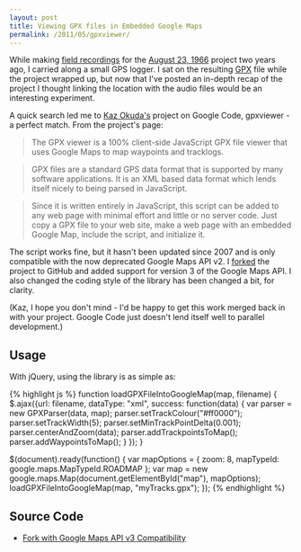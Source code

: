 ```yaml
---
layout: post
title: Viewing GPX files in Embedded Google Maps
permalink: /2011/05/gpxviewer/
---
```


While making [field recordings](/2011/05/august23-audio/) for the
[August 23, 1966](/2011/05/august23/) project two years ago, I carried
along a small GPS logger. I sat on the resulting
[GPX](http://en.wikipedia.org/wiki/GPS_eXchange_Format) file while the project
wrapped up, but now that I've posted an in-depth recap of the project I thought
linking the location with the audio files would be an interesting experiment.

A quick search led me to [Kaz Okuda's](http://notions.okuda.ca/) project on
Google Code, gpxviewer - a perfect match. From the project's page:

> The GPX viewer is a 100% client-side JavaScript GPX file viewer that uses
Google Maps to map waypoints and tracklogs.

> GPX files are a standard GPS data format that is supported by many software
applications. It is an XML based data format which lends itself nicely to being
parsed in JavaScript.

> Since it is written entirely in JavaScript, this script can be added to any web
page with minimal effort and little or no server code. Just copy a GPX file to
your web site, make a web page with an embedded Google Map, include the script,
and initialize it.

The script works fine, but it hasn't been updated since 2007 and is only
compatible with the now deprecated Google Maps API v2. I
[forked](https://github.com/peplin/gpxviewer) the project to
GitHub and added support for version 3 of the Google Maps API. I also changed
the coding style of the library has been changed a bit, for clarity.

(Kaz, I hope you don't mind - I'd be happy to get this work merged back in with
your project. Google Code just doesn't lend itself well to parallel
development.)

## Usage

With jQuery, using the library is as simple as:

{% highlight js %}
function loadGPXFileIntoGoogleMap(map, filename) {
    $.ajax({url: filename,
        dataType: "xml",
        success: function(data) {
          var parser = new GPXParser(data, map);
          parser.setTrackColour("#ff0000");
          parser.setTrackWidth(5);
          parser.setMinTrackPointDelta(0.001);
          parser.centerAndZoom(data);
          parser.addTrackpointsToMap();
          parser.addWaypointsToMap();
        }
    });
}

$(document).ready(function() {
    var mapOptions = {
      zoom: 8,
      mapTypeId: google.maps.MapTypeId.ROADMAP
    };
    var map = new google.maps.Map(document.getElementById("map"),
        mapOptions);
    loadGPXFileIntoGoogleMap(map, "myTracks.gpx");
});
{% endhighlight %}

## Source Code

* [Fork with Google Maps API v3 Compatibility](https://github.com/peplin/gpxviewer)
